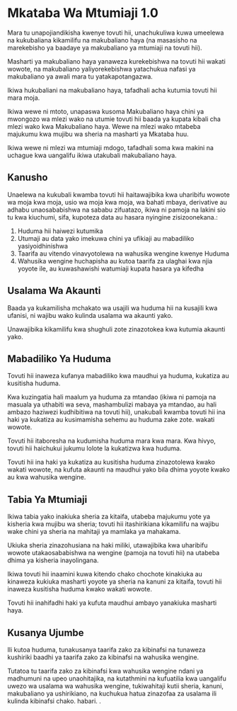 # Mkataba Wa Mtumiaji 1.0

Mara tu unapojiandikisha kwenye tovuti hii, unachukuliwa kuwa umeelewa na kukubaliana kikamilifu na makubaliano haya (na masasisho na marekebisho ya baadaye ya makubaliano ya mtumiaji na tovuti hii).

Masharti ya makubaliano haya yanaweza kurekebishwa na tovuti hii wakati wowote, na makubaliano yaliyorekebishwa yatachukua nafasi ya makubaliano ya awali mara tu yatakapotangazwa.

Ikiwa hukubaliani na makubaliano haya, tafadhali acha kutumia tovuti hii mara moja.

Ikiwa wewe ni mtoto, unapaswa kusoma Makubaliano haya chini ya mwongozo wa mlezi wako na utumie tovuti hii baada ya kupata kibali cha mlezi wako kwa Makubaliano haya. Wewe na mlezi wako mtabeba majukumu kwa mujibu wa sheria na masharti ya Mkataba huu.

Ikiwa wewe ni mlezi wa mtumiaji mdogo, tafadhali soma kwa makini na uchague kwa uangalifu ikiwa utakubali makubaliano haya.

## Kanusho

Unaelewa na kukubali kwamba tovuti hii haitawajibika kwa uharibifu wowote wa moja kwa moja, usio wa moja kwa moja, wa bahati mbaya, derivative au adhabu unaosababishwa na sababu zifuatazo, ikiwa ni pamoja na lakini sio tu kwa kiuchumi, sifa, kupoteza data au hasara nyingine zisizoonekana.:

1. Huduma hii haiwezi kutumika
1. Utumaji au data yako imekuwa chini ya ufikiaji au mabadiliko yasiyoidhinishwa
1. Taarifa au vitendo vinavyotolewa na wahusika wengine kwenye Huduma
1. Wahusika wengine huchapisha au kutoa taarifa za ulaghai kwa njia yoyote ile, au kuwashawishi watumiaji kupata hasara ya kifedha

## Usalama Wa Akaunti

Baada ya kukamilisha mchakato wa usajili wa huduma hii na kusajili kwa ufanisi, ni wajibu wako kulinda usalama wa akaunti yako.

Unawajibika kikamilifu kwa shughuli zote zinazotokea kwa kutumia akaunti yako.

## Mabadiliko Ya Huduma

Tovuti hii inaweza kufanya mabadiliko kwa maudhui ya huduma, kukatiza au kusitisha huduma.

Kwa kuzingatia hali maalum ya huduma za mtandao (ikiwa ni pamoja na masuala ya uthabiti wa seva, mashambulizi mabaya ya mtandao, au hali ambazo haziwezi kudhibitiwa na tovuti hii), unakubali kwamba tovuti hii ina haki ya kukatiza au kusimamisha sehemu au huduma zake zote. wakati wowote.

Tovuti hii itaboresha na kudumisha huduma mara kwa mara. Kwa hivyo, tovuti hii haichukui jukumu lolote la kukatizwa kwa huduma.

Tovuti hii ina haki ya kukatiza au kusitisha huduma zinazotolewa kwako wakati wowote, na kufuta akaunti na maudhui yako bila dhima yoyote kwako au kwa wahusika wengine.

## Tabia Ya Mtumiaji

Ikiwa tabia yako inakiuka sheria za kitaifa, utabeba majukumu yote ya kisheria kwa mujibu wa sheria; tovuti hii itashirikiana kikamilifu na wajibu wake chini ya sheria na mahitaji ya mamlaka ya mahakama.

Ukiuka sheria zinazohusiana na haki miliki, utawajibika kwa uharibifu wowote utakaosababishwa na wengine (pamoja na tovuti hii) na utabeba dhima ya kisheria inayolingana.

Ikiwa tovuti hii inaamini kuwa kitendo chako chochote kinakiuka au kinaweza kukiuka masharti yoyote ya sheria na kanuni za kitaifa, tovuti hii inaweza kusitisha huduma kwako wakati wowote.

Tovuti hii inahifadhi haki ya kufuta maudhui ambayo yanakiuka masharti haya.

## Kusanya Ujumbe

Ili kutoa huduma, tunakusanya taarifa zako za kibinafsi na tunaweza kushiriki baadhi ya taarifa zako za kibinafsi na wahusika wengine.

Tutatoa tu taarifa zako za kibinafsi kwa wahusika wengine ndani ya madhumuni na upeo unaohitajika, na kutathmini na kufuatilia kwa uangalifu uwezo wa usalama wa wahusika wengine, tukiwahitaji kutii sheria, kanuni, makubaliano ya ushirikiano, na kuchukua hatua zinazofaa za usalama ili kulinda kibinafsi chako. habari. .
